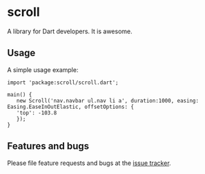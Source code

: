 # scroll

A library for Dart developers. It is awesome.

## Usage

A simple usage example:

    import 'package:scroll/scroll.dart';

    main() {
       new Scroll('nav.navbar ul.nav li a', duration:1000, easing: Easing.EaseInOutElastic, offsetOptions: {
       'top': -103.8
       });
    }

## Features and bugs

Please file feature requests and bugs at the [issue tracker][tracker].

[tracker]: http://example.com/issues/replaceme

